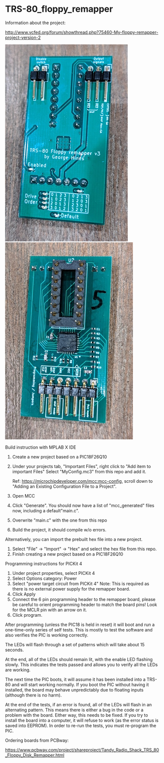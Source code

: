 # TRS-80_floppy_remapper

Information about the project:

http://www.vcfed.org/forum/showthread.php?75460-My-floppy-remapper-project-version-2

![front of board](/images/front-v3.jpg)![back of board](/images/back-v3.jpg)

Build instruction with MPLAB X IDE

1. Create a new project based on a PIC18F26Q10
2. Under your projects tab, "Important Files", right click to "Add item to important Files"
   Select "MyConfig.mc3" from this repo and add it.
   
   Ref: https://microchipdeveloper.com/mcc:mcc-config, scroll down
   to "Adding an Existing Configuration File to a Project".
   
3. Open MCC
4. Click "Generate".  You should now have a list of "mcc_generated" files now, including
   a default"main.c".
5. Overwrite "main.c" with the one from this repo
6. Build the project, it should compile w/o errors.

Alternatively, you can import the prebuilt hex file into a new project.

1. Select "File" -> "Import" -> "Hex" and select the hex file from this repo.
2. Finish creating a new project based on a PIC18F26Q10

Programming instructions for PICKit 4

1. Under project properties, select PICKit 4
2. Select Options category: Power
3. Select "power target circuit from PICKit 4"
   Note: This is required as there is no external power supply for the remapper board.
4. Click Apply
5. Connect the 6 pin programming header to the remapper board, please be careful to orient
   programming header to match the board pins!  Look for the MCLR pin with an arrow on it.
6. Click program.

After programming (unless the PIC18 is held in reset) it will boot and run a
one-time-only series of self tests.  This is mostly to test the software and
also verifies the PIC is working correctly.

The LEDs will flash through a set of patterns which will take about 15 seconds.

At the end, all of the LEDs should remain lit, with the enable LED flashing slowly.
This indicates the tests passed and allows you to verify all the LEDs are working.

The next time the PIC boots, it will assume it has been installed into a TRS-80 and
will start working normally.  If you boot the PIC without having it installed, the
board may behave unpredictably due to floating inputs (although there is no harm).

At the end of the tests, if an error is found, all of the LEDs will flash in an
alternating pattern.  This means there is either a bug in the code or a problem with
the board.  Either way, this needs to be fixed. If you try to install the board
into a computer, it will refuse to work (as the error status is saved into EEPROM).
In order to re-run the tests, you must re-program the PIC.

Ordering boards from PCBway:

https://www.pcbway.com/project/shareproject/Tandy_Radio_Shack_TRS_80_Floppy_Disk_Remapper.html
